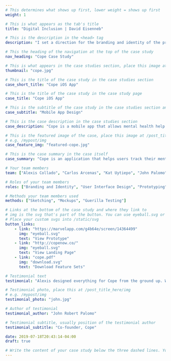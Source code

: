 ```yaml
---
# This determines what shows up first, lower weight = shows up first
weight: 1

# This is what appears as the tab's title
title: "Digital Inclusion | David Eisenneb"

# This is the description in the <head> tag
description: "I set a direction for the branding and identity of the product and crafted a functioning prototype ready for usability testing and development."

# This the heading of the navigation at the top of the case study
nav_heading: "Cope Case Study"

# This is what appears in the case studies section, place this image at the /static/img folder
thumbnail: "cope.jpg"

# This is the title of the case study in the case studies section
case_short_title: "Cope iOS App"

# This is the title of the case study in the case study page
case_title: "Cope iOS App"

# This is the subtitle of the case study in the case studies section and the case study page
case_subtitle: "Mobile App Design"

# This is the case description in the case studies section
case_description: "Cope is a mobile app that allows mental health help seekers track their symptoms and medication. I helped them create a minimum viable product for testing."

# This is the featured image of the case, place this image at /post_title_here/img folder
# e.g. /mypost/img
case_feature_img: "featured-cope.jpg"

# This is the case summary in the case itself
case_summary: "Cope is an application that helps users track their mental health. Progress is measured through the use of a check-in system, calendar, medicine tracker and a summary dashboard. I created a minimum viable product for this application."

# Your team members
team: ["Alexis Collado", "Carlos Arcenas", "Kat Uytiepo", "John Palomo"]

# Roles of your team members
roles: ["Branding and Identity", "User Interface Design", "Prototyping", "User Research"]

# Methods your team members used
methods: ["Sketching", "Mockups", "Guerilla Testing"]

# Links at the bottom of the case study and where they link to
# img is the svg that's part of the button. You can use eyeball.svg or download.svg
# Place your custom svgs into /static/svg
button_links:
    - link: "https://marvelapp.com/g4b64e/screen/14364499"
      img: "eyeball.svg"
      text: "View Prototype"
    - link: "http://copenow.co/"
      img: "eyeball.svg"
      text: "View Landing Page"
    - link: "cope.pdf"
      img: "download.svg"
      text: "Download Feature Sets"

# Testimonial text
testimonial: "Alexis designed everything for Cope from the ground up. What I really like about him is his true understanding and grasp of what makes a great UI great. He knows that the user experience needs a lot of refining from customers and he isn't shy to take feedback even if it's critical. Alexis is one of those rare people who just gets it."

# Testimonial photo, place this at /post_title_here/img
# e.g. /mypost/img
testimonial_photo: "john.jpg"

# Author of testimonial
testimonial_author: "John Robert Palomo"

# Testimonial subtitle, usually position of the testimonial author
testimonial_subtitle: "Co-founder, Cope"

date: 2019-07-18T20:43:14-04:00
draft: true

# Write the content of your case study below the three dashed lines. You can use markdown and raw HTML.
---
```

